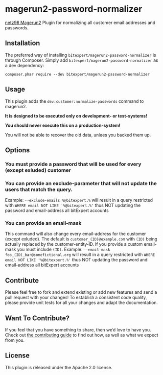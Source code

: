 # magerun2-password-normalizer
[netz98 Magerun2](https://github.com/netz98/n98-magerun2) Plugin for normalizing all customer email addresses and passwords.

## Installation

The preferred way of installing `bitexpert/magerun2-password-normalizer` is through Composer.
Simply add `bitexpert/magerun2-password-normalizer` as a dev dependency:

```
composer.phar require --dev bitexpert/magerun2-password-normalizer
```

## Usage

This plugin adds the `dev:customer:normalize-passwords` command to magerun2.

**It is designed to be executed only on development- or test-systems!**

**You should never execute this on a production-system!**

You will not be able to recover the old data, unlees you backed them up.

## Options

### You must provide a password that will be used for every (except exluded) customer

### You can provide an exclude-parameter that will not update the users that match the query.

Example: `--exclude-emails %@bitexpert.%` will result in a query restricted with `WHERE email NOT LIKE '%@bitexpert.%'` thus NOT updating the password and email-address all bitExpert accounts

### You can provide an email-mask

This command will also change every email-address for the customer (except exluded).
The default is `customer_(ID)@example.com` with `(ID)` being actually replaced by the customer-entity-ID. If you provide a custom email-mask you must include `(ID)`.
Example: `--email-mask foo_(ID)_bar@somefictional.org` will result in a query restricted with `WHERE email NOT LIKE '%@bitexpert.%'` thus NOT updating the password and email-address all bitExpert accounts

## Contribute

Please feel free to fork and extend existing or add new features and send
a pull request with your changes! To establish a consistent code quality,
please provide unit tests for all your changes and adapt the documentation.

## Want To Contribute?

If you feel that you have something to share, then we’d love to have you.
Check out [the contributing guide](CONTRIBUTING.md) to find out how, as
well as what we expect from you.

## License

This plugin is released under the Apache 2.0 license.

